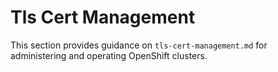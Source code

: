 # Tls Cert Management

This section provides guidance on `tls-cert-management.md` for administering and operating OpenShift clusters.